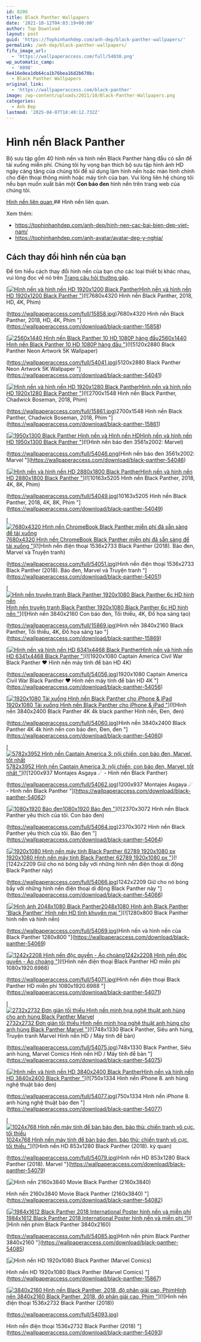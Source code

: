 ```yaml
---
id: 8206
title: Black Panther Wallpapers
date: '2021-10-12T04:03:19+00:00'
author: Top Download
layout: post
guid: 'https://Tophinhanhdep.com/anh-dep/black-panther-wallpapers/'
permalink: /anh-dep/black-panther-wallpapers/
fifu_image_url:
  - 'https://wallpaperaccess.com/full/54038.png'
wp_automatic_camp:
  - '8098'
6e416e0ea1db64ca1b76bea16d2b670b:
  - Black Panther Wallpapers
original_link:
  - 'https://wallpaperaccess.com/black-panther'
image: /wp-content/uploads/2021/10/Black-Panther-Wallpapers.png
categories:
  - Ảnh Đẹp
lastmod: '2025-04-07T18:49:12.732Z'
---
```

# Hình nền Black Panther

Bộ sưu tập gồm 40 hình nền và hình nền Black Panther hàng đầu có sẵn để tải xuống miễn phí. Chúng tôi hy vọng bạn thích bộ sưu tập hình ảnh HD ngày càng tăng của chúng tôi để sử dụng làm hình nền hoặc màn hình chính cho điện thoại thông minh hoặc máy tính của bạn. Vui lòng liên hệ chúng tôi nếu bạn muốn xuất bản một **Con báo đen** hình nền trên trang web của chúng tôi.

[Hình nền liên quan ](#related) ## Hình nền liên quan.

   
 Xem thêm:

   
- <https://tophinhanhdep.com/anh-dep/hinh-nen-cac-bai-bien-dep-viet-nam/>
- <https://tophinhanhdep.com/anh-avatar/avatar-dep-y-nghia/>

## Cách thay đổi hình nền của bạn

Để tìm hiểu cách thay đổi hình nền của bạn cho các loại thiết bị khác nhau, vui lòng đọc về nó trên [Trang câu hỏi thường gặp](https://tophinhanhdep.com/faq/).

  
[[![Hình nền và hình nền HD 1920x1200 Black Panther](https://wallpaperaccess.com/full/54038.png)Hình nền và hình nền HD 1920x1200 Black Panther "](https://wallpaperaccess.com/download/black-panther-54038)](![7680x4320 Hình nền Black Panther, 2018, HD, 4K, Phim)

(https://wallpaperaccess.com/full/15858.jpg)7680x4320 Hình nền Black Panther, 2018, HD, 4K, Phim "](https://wallpaperaccess.com/download/black-panther-15858)

[[![2560x1440 Hình nền Black Panther 10 HD 1080P hàng đầu](https://wallpaperaccess.com/full/15868.jpg)2560x1440 Hình nền Black Panther 10 HD 1080P hàng đầu "](https://wallpaperaccess.com/download/black-panther-15868)](![5120x2880 Black Panther Neon Artwork 5K Wallpaper)

(https://wallpaperaccess.com/full/54041.jpg)5120x2880 Black Panther Neon Artwork 5K Wallpaper "](https://wallpaperaccess.com/download/black-panther-54041)

[[![Hình nền và hình nền HD 1920x1280 Black Panther](https://wallpaperaccess.com/full/54042.png)Hình nền và hình nền HD 1920x1280 Black Panther "](https://wallpaperaccess.com/download/black-panther-54042)](![2700x1548 Hình nền Black Panther, Chadwick Boseman, 2018, Phim)

(https://wallpaperaccess.com/full/15861.jpg)2700x1548 Hình nền Black Panther, Chadwick Boseman, 2018, Phim "](https://wallpaperaccess.com/download/black-panther-15861)

[[![1950x1300 Black Panther Hình nền và Hình nền HD](https://wallpaperaccess.com/full/54044.jpg)Hình nền và hình nền HD 1950x1300 Black Panther "](https://wallpaperaccess.com/download/black-panther-54044)](![Hình nền báo đen 3561x2002: Marvel)

(https://wallpaperaccess.com/full/54046.png)Hình nền báo đen 3561x2002: Marvel "](https://wallpaperaccess.com/download/black-panther-54046)

[[![Hình nền và hình nền HD 2880x1800 Black Panther](https://wallpaperaccess.com/full/54048.jpg)Hình nền và hình nền HD 2880x1800 Black Panther "](https://wallpaperaccess.com/download/black-panther-54048)](![10163x5205 Hình nền Black Panther, 2018, 4K, 8K, Phim)

(https://wallpaperaccess.com/full/54049.jpg)10163x5205 Hình nền Black Panther, 2018, 4K, 8K, Phim "](https://wallpaperaccess.com/download/black-panther-54049)

[[![7680x4320 Hình nền ChromeBook Black Panther miễn phí đã sẵn sàng để tải xuống](https://wallpaperaccess.com/full/15879.jpg)7680x4320 Hình nền ChromeBook Black Panther miễn phí đã sẵn sàng để tải xuống "](https://wallpaperaccess.com/download/black-panther-15879)](![Hình nền điện thoại 1536x2733 Black Panther (2018).  Báo đen, Marvel và Truyện tranh)

(https://wallpaperaccess.com/full/54051.jpg)Hình nền điện thoại 1536x2733 Black Panther (2018). Báo đen, Marvel và Truyện tranh "](https://wallpaperaccess.com/download/black-panther-54051)

[[![Hình nền truyện tranh Black Panther 1920x1080 Black Panther 6c HD hình nền](https://wallpaperaccess.com/full/54053.jpg)Hình nền truyện tranh Black Panther 1920x1080 Black Panther 6c HD hình nền "](https://wallpaperaccess.com/download/black-panther-54053)](![Hình nền 3840x2160 Con báo đen, Tối thiểu, 4K, Đồ họa sáng tạo)

(https://wallpaperaccess.com/full/15869.jpg)Hình nền 3840x2160 Black Panther, Tối thiểu, 4K, Đồ họa sáng tạo "](https://wallpaperaccess.com/download/black-panther-15869)

[[![Hình nền và hình nền HD 6341x4468 Black Panther](https://wallpaperaccess.com/full/54055.jpg)Hình nền và hình nền HD 6341x4468 Black Panther "](https://wallpaperaccess.com/download/black-panther-54055)](![1920x1080 Captain America Civil War Black Panther ❤ Hình nền máy tính để bàn HD 4K)

(https://wallpaperaccess.com/full/54056.jpg)1920x1080 Captain America Civil War Black Panther ❤ Hình nền máy tính để bàn HD 4K "](https://wallpaperaccess.com/download/black-panther-54056)

[[![1920x1080 Tải xuống Hình nền Black Panther cho iPhone & iPad](https://wallpaperaccess.com/full/54058.jpg)1920x1080 Tải xuống Hình nền Black Panther cho iPhone &amp; iPad "](https://wallpaperaccess.com/download/black-panther-54058)](![Hình nền 3840x2400 Black Panther 4K 4k black panther Hình nền, Đen, đen)

(https://wallpaperaccess.com/full/54060.jpg)Hình nền 3840x2400 Black Panther 4K 4k hình nền con báo đen, Đen, đen "](https://wallpaperaccess.com/download/black-panther-54060)

[[![5782x3952 Hình nền Captain America 3: nội chiến, con báo đen, Marvel, tốt nhất](https://wallpaperaccess.com/full/54061.jpg)5782x3952 Hình nền Captain America 3: nội chiến, con báo đen, Marvel, tốt nhất "](https://wallpaperaccess.com/download/black-panther-54061)](![1200x937 Montajes Asgaya ☄ - Hình nền Black Panther)

(https://wallpaperaccess.com/full/54062.jpg)1200x937 Montajes Asgaya ☄ - Hình nền Black Panther "](https://wallpaperaccess.com/download/black-panther-54062)

[[![1080x1920 Báo đen](https://wallpaperaccess.com/full/54063.jpg)1080x1920 Báo đen "](https://wallpaperaccess.com/download/black-panther-54063)](![2370x3072 Hình nền Black Panther yêu thích của tôi.  Con báo đen)

(https://wallpaperaccess.com/full/54064.jpg)2370x3072 Hình nền Black Panther yêu thích của tôi. Báo đen "](https://wallpaperaccess.com/download/black-panther-54064)

[[![1920x1080 Hình nền máy tính Black Panther 62789 1920x1080 px](https://wallpaperaccess.com/full/15860.jpg)1920x1080 Hình nền máy tính Black Panther 62789 1920x1080 px "](https://wallpaperaccess.com/download/black-panther-15860)](![1242x2209 Giữ cho nó bóng bẩy với những hình nền điện thoại di động Black Panther này)

(https://wallpaperaccess.com/full/54066.jpg)1242x2209 Giữ cho nó bóng bẩy với những hình nền điện thoại di động Black Panther này "](https://wallpaperaccess.com/download/black-panther-54066)

[[![Hình ảnh 2048x1080 Black Panther ](https://wallpaperaccess.com/full/54068.jpg)2048x1080 Hình ảnh Black Panther 'Black Panther' Hình nền HD tĩnh khuyến mại "](https://wallpaperaccess.com/download/black-panther-54068)](![1280x800 Black Panther hình nền và hình nền)

(https://wallpaperaccess.com/full/54069.jpg)Hình nền và hình nền của Black Panther 1280x800 "](https://wallpaperaccess.com/download/black-panther-54069)

[[![1242x2208 Hình nền độc quyền - Áo choàng](https://wallpaperaccess.com/full/54070.jpg)1242x2208 Hình nền độc quyền - Áo choàng "](https://wallpaperaccess.com/download/black-panther-54070)](![Hình nền điện thoại Black Panther HD miễn phí 1080x1920.6988)

(https://wallpaperaccess.com/full/54071.jpg)Hình nền điện thoại Black Panther HD miễn phí 1080x1920.6988 "](https://wallpaperaccess.com/download/black-panther-54071)

[[![2732x2732 Đơn giản tối thiểu Hình nền minh họa nghệ thuật anh hùng cho anh hùng Black Panther Marvel](https://wallpaperaccess.com/full/54072.jpg)2732x2732 Đơn giản tối thiểu Hình nền minh họa nghệ thuật anh hùng cho anh hùng Black Panther Marvel "](https://wallpaperaccess.com/download/black-panther-54072)](![748x1330 Black Panther, Siêu anh hùng, Truyện tranh Marvel Hình nền HD / Máy tính để bàn)

(https://wallpaperaccess.com/full/54075.jpg)748x1330 Black Panther, Siêu anh hùng, Marvel Comics Hình nền HD / Máy tính để bàn "](https://wallpaperaccess.com/download/black-panther-54075)

[[![Hình nền và hình nền HD 3840x2400 Black Panther](https://wallpaperaccess.com/full/54076.jpg)Hình nền và hình nền HD 3840x2400 Black Panther "](https://wallpaperaccess.com/download/black-panther-54076)](![750x1334 Hình nền iPhone 8.  anh hùng nghệ thuật báo đen)

(https://wallpaperaccess.com/full/54077.jpg)750x1334 Hình nền iPhone 8. anh hùng nghệ thuật báo đen "](https://wallpaperaccess.com/download/black-panther-54077)

[[![1024x768 Hình nền máy tính để bàn báo đen, báo thù: chiến tranh vô cực, tối thiểu](https://wallpaperaccess.com/full/54078.jpg)1024x768 Hình nền máy tính để bàn báo đen, báo thù: chiến tranh vô cực, tối thiểu "](https://wallpaperaccess.com/download/black-panther-54078)](![Hình nền HD 853x1280 Black Panther (2018).  kỳ quan)

(https://wallpaperaccess.com/full/54079.jpg)Hình nền HD 853x1280 Black Panther (2018). Marvel "](https://wallpaperaccess.com/download/black-panther-54079)

[![Hình nền 2160x3840 Movie Black Panther (2160x3840)](https://wallpaperaccess.com/full/54082.jpg)

 Hình nền 2160x3840 Movie Black Panther (2160x3840) "](https://wallpaperaccess.com/download/black-panther-54082)

[[![1984x1612 Black Panther 2018 International Poster hình nền và miễn phí](https://wallpaperaccess.com/full/54084.jpg)1984x1612 Black Panther 2018 International Poster hình nền và miễn phí "](https://wallpaperaccess.com/download/black-panther-54084)](![Hình nền phim Black Panther 3840x2160)

(https://wallpaperaccess.com/full/54085.jpg)Hình nền phim Black Panther 3840x2160 "](https://wallpaperaccess.com/download/black-panther-54085)

[![Hình nền HD 1920x1080 Black Panther (Marvel Comics)](https://wallpaperaccess.com/full/15867.jpg)

Hình nền HD 1920x1080 Black Panther (Marvel Comics) "](https://wallpaperaccess.com/download/black-panther-15867)

[[![3840x2160 Hình nền Black Panther, 2018, độ phân giải cao, Phim](https://wallpaperaccess.com/full/54092.jpg)Hình nền 3840x2160 Black Panther, 2018, độ phân giải cao, Phim "](https://wallpaperaccess.com/download/black-panther-54092)](![Hình nền điện thoại 1536x2732 Black Panther (2018))

(https://wallpaperaccess.com/full/54093.jpg)

Hình nền điện thoại 1536x2732 Black Panther (2018) "](https://wallpaperaccess.com/download/black-panther-54093)
